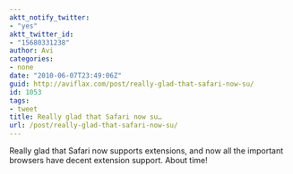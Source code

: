 ```yaml
---
aktt_notify_twitter:
- "yes"
aktt_twitter_id:
- "15680331238"
author: Avi
categories:
- none
date: "2010-06-07T23:49:06Z"
guid: http://aviflax.com/post/really-glad-that-safari-now-su/
id: 1053
tags:
- tweet
title: Really glad that Safari now su…
url: /post/really-glad-that-safari-now-su/
---
```

Really glad that Safari now supports extensions, and now all the important browsers have decent extension support. About time!